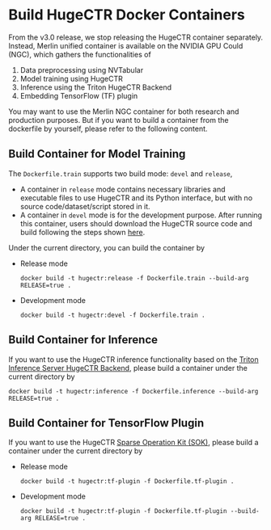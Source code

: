 # Build HugeCTR Docker Containers

From the v3.0 release, we stop releasing the HugeCTR container separately. Instead, Merlin unified container is available on the NVIDIA GPU Could (NGC), which gathers the functionalities of 

1. Data preprocessing using NVTabular
2. Model training using HugeCTR
3. Inference using the Triton HugeCTR Backend
4. Embedding TensorFlow (TF) plugin

You may want to use the Merlin NGC container for both research and production purposes. But if you want to build a container from the dockerfile by yourself, please refer to the following content.

## Build Container for Model Training

The `Dockerfile.train` supports two build mode: `devel` and `release`,

* A container in `release` mode contains necessary libraries and executable files to use HugeCTR and its Python interface,  but with no source code/dataset/script stored in it. 
* A container in `devel` mode is for the development purpose. After running this container, users should download the HugeCTR source code and build following the steps shown [here](../../docs/hugectr_user_guide.md#building-hugectr-from-scratch).

Under the current directory, you can build the container by

* Release mode
  ```
  docker build -t hugectr:release -f Dockerfile.train --build-arg RELEASE=true .
  ```
* Development mode
  ```
  docker build -t hugectr:devel -f Dockerfile.train .
  ```



## Build Container for Inference

If you want to use the HugeCTR inference functionality based on the [Triton Inference Server HugeCTR Backend](https://github.com/triton-inference-server/hugectr_backend), please build a container under the current directory by

```
docker build -t hugectr:inference -f Dockerfile.inference --build-arg RELEASE=true .
```



## Build Container for TensorFlow Plugin

If you want to use the HugeCTR [Sparse Operation Kit (SOK)](https://nvidia.github.io/HugeCTR/sparse_operation_kit/v1.0.0/index.html), please build a container under the current directory by

* Release mode
  ```
  docker build -t hugectr:tf-plugin -f Dockerfile.tf-plugin .
  ```
* Development mode
  ```
  docker build -t hugectr:tf-plugin -f Dockerfile.tf-plugin --build-arg RELEASE=true .
  ```
